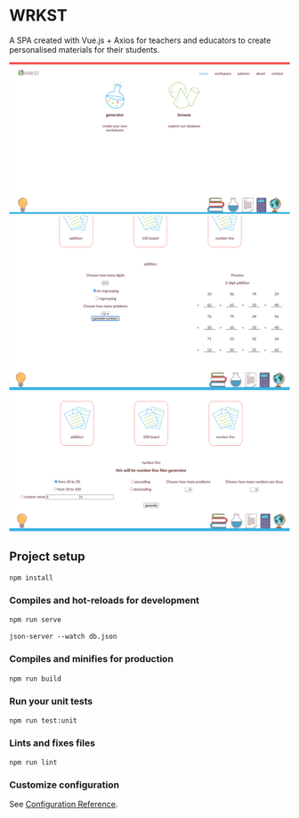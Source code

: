 # WRKST

A SPA created with Vue.js + Axios for teachers and educators to create personalised materials for their students.

![WIP screen](screen01.png)
![WIP screen](screen03.png)
![WIP screen](screen04.png)

## Project setup

```
npm install
```

### Compiles and hot-reloads for development

```
npm run serve
```
```
json-server --watch db.json
```

### Compiles and minifies for production

```
npm run build
```

### Run your unit tests

```
npm run test:unit
```

### Lints and fixes files

```
npm run lint
```

### Customize configuration

See [Configuration Reference](https://cli.vuejs.org/config/).

